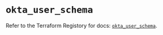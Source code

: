 # `okta_user_schema`

Refer to the Terraform Registory for docs: [`okta_user_schema`](https://www.terraform.io/docs/providers/okta/r/user_schema).
